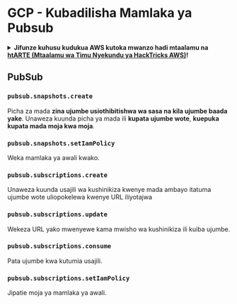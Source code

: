 # GCP - Kubadilisha Mamlaka ya Pubsub

<details>

<summary><strong>Jifunze kuhusu kudukua AWS kutoka mwanzo hadi mtaalamu na</strong> <a href="https://training.hacktricks.xyz/courses/arte"><strong>htARTE (Mtaalamu wa Timu Nyekundu ya HackTricks AWS)</strong></a><strong>!</strong></summary>

Njia nyingine za kusaidia HackTricks:

* Ikiwa unataka kuona **kampuni yako ikitangazwa kwenye HackTricks** au **kupakua HackTricks kwa PDF** Angalia [**MIPANGO YA USAJILI**](https://github.com/sponsors/carlospolop)!
* Pata [**bidhaa rasmi za PEASS & HackTricks**](https://peass.creator-spring.com)
* Gundua [**Familia ya PEASS**](https://opensea.io/collection/the-peass-family), mkusanyiko wetu wa [**NFTs**](https://opensea.io/collection/the-peass-family) za kipekee
* **Jiunge na** 💬 [**Kikundi cha Discord**](https://discord.gg/hRep4RUj7f) au kikundi cha [**telegram**](https://t.me/peass) au **tufuate** kwenye **Twitter** 🐦 [**@hacktricks\_live**](https://twitter.com/hacktricks\_live)**.**
* **Shiriki mbinu zako za kudukua kwa kuwasilisha PRs kwa** [**HackTricks**](https://github.com/carlospolop/hacktricks) na [**HackTricks Cloud**](https://github.com/carlospolop/hacktricks-cloud) repos za github.

</details>

## PubSub

### `pubsub.snapshots.create`

Picha za mada **zina ujumbe usiothibitishwa wa sasa na kila ujumbe baada yake**. Unaweza kuunda picha ya mada ili **kupata ujumbe wote**, **kuepuka kupata mada moja kwa moja**.

### **`pubsub.snapshots.setIamPolicy`**

Weka mamlaka ya awali kwako.

### `pubsub.subscriptions.create`

Unaweza kuunda usajili wa kushinikiza kwenye mada ambayo itatuma ujumbe wote uliopokelewa kwenye URL iliyotajwa

### **`pubsub.subscriptions.update`**

Wekeza URL yako mwenyewe kama mwisho wa kushinikiza ili kuiba ujumbe.

### `pubsub.subscriptions.consume`

Pata ujumbe kwa kutumia usajili.

### `pubsub.subscriptions.setIamPolicy`

Jipatie moja ya mamlaka ya awali.
